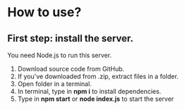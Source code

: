 # How to use?
## First step: install the server.
You need Node.js to run this server.
1. Download source code from GitHub.
2. If you've downloaded from .zip, extract files in a folder.
3.  Open folder in a terminal.
4. In terminal, type in **npm i** to install dependencies.
5. Type in **npm start** or **node index.js** to start the server
